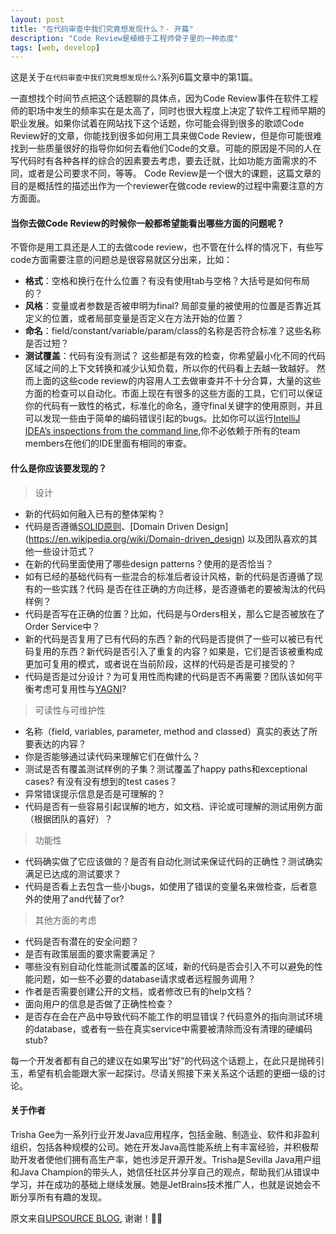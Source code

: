 ```yaml
---
layout: post
title: "在代码审查中我们究竟想发现什么？- 开篇"
description: "Code Review是植根于工程师骨子里的一种态度"
tags: [web, develop]
---
```

这是关于`在代码审查中我们究竟想发现什么?`系列6篇文章中的第1篇。

一直想找个时间节点把这个话题聊的具体点，因为Code Review事件在软件工程师的职场中发生的频率实在是太高了，同时也很大程度上决定了软件工程师早期的职业发展。如果你试着在网站找下这个话题，你可能会得到很多的歌颂Code Review好的文章，你能找到很多如何用工具来做Code Review，但是你可能很难找到一些质量很好的指导你如何去看他们Code的文章。可能的原因是不同的人在写代码时有各种各样的综合的因素要去考虑，要去迁就，比如功能方面需求的不同，或者是公司要求不同，等等。
Code Review是一个很大的课题，这篇文章的目的是概括性的描述出作为一个reviewer在做code review的过程中需要注意的方方面面。

#### 当你去做Code Review的时候你一般都希望能看出哪些方面的问题呢？
不管你是用工具还是人工的去做code review，也不管在什么样的情况下，有些写code方面需要注意的问题总是很容易就区分出来，比如：
* **格式**：空格和换行在什么位置？有没有使用tab与空格？大括号是如何布局的？
* **风格**：变量或者参数是否被申明为final? 局部变量的被使用的位置是否靠近其定义的位置，或者局部变量是否定义在方法开始的位置？
* **命名**：field/constant/variable/param/class的名称是否符合标准？这些名称是否过短？
* **测试覆盖**：代码有没有测试？
这些都是有效的检查，你希望最小化不同的代码区域之间的上下文转换和减少认知负载，所以你的代码看上去越一致越好。
然而上面的这些code review的内容用人工去做审查并不十分合算，大量的这些方面的检查可以自动化。市面上现在有很多的这些方面的工具，它们可以保证你的代码有一致性的格式，标准化的命名，遵守final关键字的使用原则，并且可以发现一些由于简单的编码错误引起的bugs。比如你可以运行[IntelliJ IDEA’s inspections from the command line](https://www.jetbrains.com/idea/help/running-inspections-offline.html),你不必依赖于所有的team members在他们的IDE里面有相同的审查。

#### 什么是你应该要发现的？
> 设计

* 新的代码如何融入已有的整体架构？
* 代码是否遵循[SOLID原则](https://en.wikipedia.org/wiki/SOLID_(object-oriented_design))、[Domain Driven Design](https://en.wikipedia.org/wiki/Domain-driven_design) 以及团队喜欢的其他一些设计范式？
* 在新的代码里面使用了哪些design patterns？使用的是否恰当？
* 如有已经的基础代码有一些混合的标准后者设计风格，新的代码是否遵循了现有的一些实践？代码 是否在往正确的方向迁移，是否遵循老的要被淘汰的代码样例？
* 代码是否写在正确的位置？比如，代码是与Orders相关，那么它是否被放在了Order Service中？
* 新的代码是否复用了已有代码的东西？新的代码是否提供了一些可以被已有代码复用的东西？新代码是否引入了重复的内容？如果是，它们是否该被重构成更加可复用的模式，或者说在当前阶段，这样的代码是否是可接受的？
* 代码是否是过分设计？为可复用性而构建的代码是否不再需要？团队该如何平衡考虑可复用性与[YAGNI](https://en.wikipedia.org/wiki/You_aren%27t_gonna_need_it)?

> 可读性与可维护性

* 名称（field, variables, parameter, method and classed）真实的表达了所要表达的内容？
* 你是否能够通过读代码来理解它们在做什么？
* 测试是否有覆盖测试样例的子集？测试覆盖了happy paths和exceptional cases? 有没有没有想到的test cases？
* 异常错误提示信息是否是可理解的？
* 代码是否有一些容易引起误解的地方，如文档、评论或可理解的测试用例方面（根据团队的喜好）？

> 功能性

* 代码确实做了它应该做的？是否有自动化测试来保证代码的正确性？测试确实满足已达成的测试要求？
* 代码是否看上去包含一些小bugs，如使用了错误的变量名来做检查，后者意外的使用了and代替了or?

> 其他方面的考虑 

* 代码是否有潜在的安全问题？
* 是否有政策层面的要求需要满足？
* 哪些没有别自动化性能测试覆盖的区域，新的代码是否会引入不可以避免的性能问题，如一些不必要的database请求或者远程服务调用？
* 作者是否需要创建公开的文档，或者修改已有的help文档？
* 面向用户的信息是否做了正确性检查？
* 是否存在会在产品中导致代码不能工作的明显错误？代码意外的指向测试环境的database，或者有一些在真实service中需要被清除而没有清理的硬编码stub?

每一个开发者都有自己的建议在如果写出“好”的代码这个话题上，在此只是抛砖引玉，希望有机会能跟大家一起探讨。尽请关照接下来关系这个话题的更细一级的讨论。

#### 关于作者
Trisha Gee为一系列行业开发Java应用程序，包括金融、制造业、软件和非盈利组织，包括各种规模的公司。她在开发Java高性能系统上有丰富经验，并积极帮助开发者使他们拥有高生产率，她也涉足开源开发。Trisha是Sevilla Java用户组和Java Champion的带头人，她信任社区并分享自己的观点，帮助我们从错误中学习，并在成功的基础上继续发展。她是JetBrains技术推广人，也就是说她会不断分享所有有趣的发现。

原文来自[UPSOURCE BLOG](https://blog.jetbrains.com/upsource/2015/07/23/what-to-look-for-in-a-code-review/), 谢谢！👏🏻








